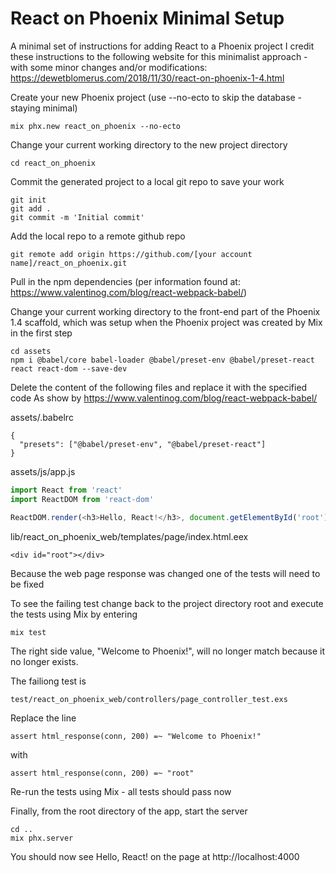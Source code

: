 # React on Phoenix Minimal Setup

A minimal set of instructions for adding React to a Phoenix project
I credit these instructions to the following website for this minimalist approach - with some minor changes and/or modifications:
https://dewetblomerus.com/2018/11/30/react-on-phoenix-1-4.html

Create your new Phoenix project (use --no-ecto to skip the database - staying minimal)
```
mix phx.new react_on_phoenix --no-ecto
```
Change your current working directory to the new project directory
```
cd react_on_phoenix
```
Commit the generated project to a local git repo to save your work
```
git init
git add .
git commit -m 'Initial commit'
```
Add the local repo to a remote github repo
```
git remote add origin https://github.com/[your account name]/react_on_phoenix.git
```
Pull in the npm dependencies (per information found at: https://www.valentinog.com/blog/react-webpack-babel/)

Change your current working directory to the front-end part of the Phoenix 1.4 scaffold, which was setup when the Phoenix project was created by Mix in the first step
```
cd assets 
npm i @babel/core babel-loader @babel/preset-env @babel/preset-react react react-dom --save-dev
```
Delete the content of the following files and replace it with the specified code
As show by https://www.valentinog.com/blog/react-webpack-babel/

assets/.babelrc
```
{
  "presets": ["@babel/preset-env", "@babel/preset-react"]
}
```
assets/js/app.js
```javascript
import React from 'react'
import ReactDOM from 'react-dom'

ReactDOM.render(<h3>Hello, React!</h3>, document.getElementById('root'))
```
lib/react_on_phoenix_web/templates/page/index.html.eex
```
<div id="root"></div>
```
Because the web page response was changed one of the tests will need to be fixed

To see the failing test change back to the project directory root and execute the tests using Mix by entering
```
mix test
```
The right side value, "Welcome to Phoenix!", will no longer match because it no longer exists.

The failiong test is
```
test/react_on_phoenix_web/controllers/page_controller_test.exs
```
Replace the line 
```
assert html_response(conn, 200) =~ "Welcome to Phoenix!"
```
with
```
assert html_response(conn, 200) =~ "root"
```
Re-run the tests using Mix - all tests should pass now

Finally, from the root directory of the app, start the server
```
cd ..
mix phx.server
```
You should now see Hello, React! on the page at http://localhost:4000
